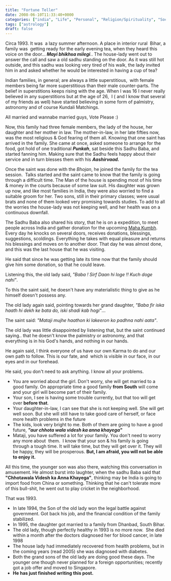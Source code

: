 ```yaml
---
title: "Fortune Teller"
date: 2008-06-10T11:33:40+0000
categories: ["india", "Life", "Personal", "Religion/Spirituality", "Society and Culture"]
tags: ["astrology"]
draft: false
---
```


Circa 1993. It was  a lazy summer afternoon. A place in interior rural  Bihar, a family was  getting ready for the early evening tea, when they heard this voice on the door...<strong> <em>Mayi bhikhsa milegi</em></strong>.. The house-lady went out to answer the call and saw a old sadhu standing on the door. As it was still hot outside, and this sadhu was looking very tired of his walk, the lady invited him in and asked whether he would be interested in having a cup of tea?

Indian families, in general; are always a little superstitious,  with female members being far more superstitious than their male counter-parts. The belief in superstitions keeps rising with the age. When I was 16 I never really believed in any superstitions but at the age of 26,  I ( and I know that several of my friends as well) have started believing in some form of palmistry, astronomy and of course Kundali Matchings.

All married and wannabe married guys, Vote Please :)

Now, this family had three female members, the lady of the house, her daughter and her mother in law. The mother-in-law, in her late fifties now, was the most religious & God fearing of them all. Knowing that one saint has arrived in the family. She came at once, asked someone to arrange for the food, got hold of one traditional <strong><em>Punkah</em></strong>, sat beside this Sadhu Baba, and started fanning him. Making sure that the Sadhu feels happy about their service and in turn blesses them with his <strong><em>Aashirvaad.</em></strong>

Once the saint was done with the <em>Bhojan</em>, he joined the family for the tea session.  Talks started and the saint came to know that the family is going through a difficult time. The Man of the house is spending most of his time & money in the courts because of some law suit. His daughter was grown up now, and like most families in India, they were also worried to find a suitable groom for her. Two sons, still in their primary classes; were usual brats and none of them looked very promising towards studies. To add to all the worries the house-lady was not keeping well, and her health was on a continuous downfall.

The Sadhu Baba also shared his story, that he is on a expedition, to meet people across India and gather donation for the upcoming <a title="Kumbh" href="http://en.wikipedia.org/wiki/Kumbh_mela" target="_self">Maha Kumbh</a>. Every day he knocks on several doors, receives donations, blessings, suggestions, scoldings. Everything he takes with equal pleasure and returns his blessings and moves on to another door. That day he was almost done, and this was the last house that he was visiting.

He said that since he was getting late its time now that the family should give him some donation, so that he could leave.

Listening this, the old lady said, <em>"Baba ! Sirf Daan hi loge !! Kuch doge nahi"</em>.

To this the saint said, he doesn't have any materialistic thing to give as he himself doesn't possess any.

The old lady again said, pointing towards her grand daughter, <em>"Baba fir iska haath hi dekh ke bata do, iski shadi kab hogi"</em>...

The saint said: <em>"Mataji mujhe haathon ki lakeeron ko padhna nahi aata"</em>.

The old lady was little disappointed by listening that, but the saint continued saying.. that he doesn't know the palmistry or astronomy, and that everything is in his God's hands, and nothing in our hands.

He again said, I think everyone of us have our own Karma to do and our own path to follow. This is our fate, and  which is visible in our face, in our eyes and in our forehead.

He said, you don't need to ask anything. I know all your problems.
<ul>
	<li>You are worried about the girl. Don't worry, she will get married to a good family. On appropriate time a good family <strong>from South</strong> will come and your girl will become part of their family.</li>
	<li>Your son, I see is having some trouble currently, but that too will get over <strong>before that</strong>.</li>
	<li>Your daughter-in-law, I can see that she is not keeping well. She will get well soon. But she will still have to take good care of herself, or face more health problems in the future</li>
	<li>The kids, look very bright to me. Both of them are going to have a good future, <strong><em>"aur chhota wala videsh ka anna khayega" </em></strong></li>
	<li>Mataji, you have suffered a lot for your family. You don't need to worry any more about  them.  I know that your son & his family is going through a tough time. It will take time, but they will get over it. They will be happy, they will be prosperous. <strong>But, I am afraid, you will not be able to enjoy it.</strong></li>
</ul>
All this time, the younger son was also there, watching this conversation in amusement. He almost burst into laughter, when the sadhu Baba said that <strong>"Chhotawala Videsh ka Anna Khayega"</strong>, thinking may be India is going to import food from China or something. Thinking that he can't tolerate more of this bull-shit, he went out to play cricket in the neighborhood.

That was 1993.
<ul>
	<li>In late 1994, the Son of the old lady won the legal battle against government. Got back his job, and the financial condition of the family stabilized.</li>
	<li>In 1995, the daughter got married to a family from Dhanbad, South Bihar.</li>
	<li>The old lady, though perfectly healthy in 1993 is no more now.  She died within a month after the doctors diagnosed her for blood cancer, in late 1998</li>
	<li>The house lady had immediately recovered from health problems, but in the coming years (read 2005) she was diagnosed with diabetes.</li>
	<li>Both the grand sons of the old lady are doing good these days. The younger one though never planned for a foreign opportunities; recently got a job offer and moved to Singapore.</li>
	<li><strong>He has just finished writing this post.</strong></li>
</ul>